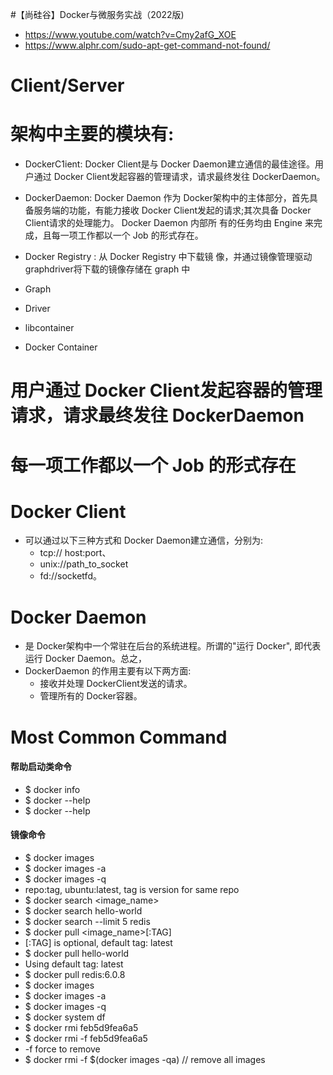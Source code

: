 
#【尚硅谷】Docker与微服务实战（2022版)

- https://www.youtube.com/watch?v=Cmy2afG_XOE
- https://www.alphr.com/sudo-apt-get-command-not-found/

# Client/Server

# 架构中主要的模块有: 
- DockerC1ient: Docker Client是与 Docker Daemon建立通信的最佳途径。用户通过 Docker Client发起容器的管理请求，请求最终发往 DockerDaemon。

- DockerDaemon: Docker Daemon 作为 Docker架构中的主体部分，首先具备服务端的功能，有能力接收 Docker Client发起的请求;其次具备 Docker Client请求的处理能力。 Docker Daemon 内部所 有的任务均由 Engine 来完成，且每一项工作都以一个 Job 的形式存在。

- Docker Registry : 从 Docker Registry 中下载镜 像，并通过镜像管理驱动 graphdriver将下载的镜像存储在 graph 中
- Graph
- Driver
- libcontainer
- Docker Container

# 用户通过 Docker Client发起容器的管理请求，请求最终发往 DockerDaemon
# 每一项工作都以一个 Job 的形式存在

# Docker Client
- 可以通过以下三种方式和 Docker Daemon建立通信，分别为: 
    - tcp:// host:port、 
    - unix://path_to_socket
    - fd://socketfd。

# Docker Daemon 
- 是 Docker架构中一个常驻在后台的系统进程。所谓的"运行 Docker", 即代表运行 Docker Daemon。总之， 
- DockerDaemon 的作用主要有以下两方面:
    - 接收并处理 DockerClient发送的请求。
    - 管理所有的 Docker容器。


# Most Common Command

#### 帮助启动类命令
- $ docker info
- $ docker --help
- $ docker <command> --help

#### 镜像命令
- $ docker images
- $ docker images -a
- $ docker images -q
- repo:tag, ubuntu:latest,  tag is version for same repo
- $ docker search <image_name>
- $ docker search hello-world
- $ docker search --limit 5 redis
- $ docker pull <image_name>[:TAG]
- [:TAG] is optional, default tag: latest
- $ docker pull hello-world
- Using default tag: latest
- $ docker pull redis:6.0.8
- $ docker images
- $ docker images -a
- $ docker images -q
- $ docker system df
- $ docker rmi feb5d9fea6a5
- $ docker rmi -f feb5d9fea6a5
- -f force to remove
- $ docker rmi -f $(docker images -qa) // remove all images
